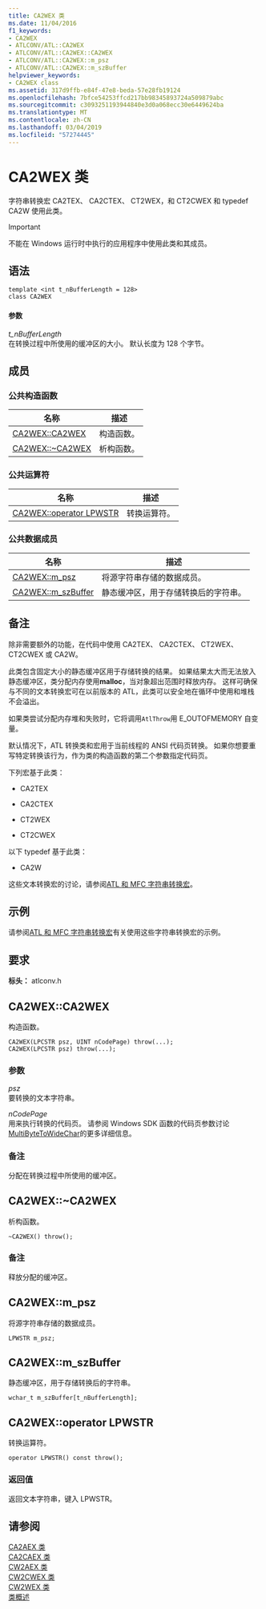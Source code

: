 ```yaml
---
title: CA2WEX 类
ms.date: 11/04/2016
f1_keywords:
- CA2WEX
- ATLCONV/ATL::CA2WEX
- ATLCONV/ATL::CA2WEX::CA2WEX
- ATLCONV/ATL::CA2WEX::m_psz
- ATLCONV/ATL::CA2WEX::m_szBuffer
helpviewer_keywords:
- CA2WEX class
ms.assetid: 317d9ffb-e84f-47e8-beda-57e28fb19124
ms.openlocfilehash: 7bfce54253ffcd217bb98345893724a509879abc
ms.sourcegitcommit: c3093251193944840e3d0a068ecc30e6449624ba
ms.translationtype: MT
ms.contentlocale: zh-CN
ms.lasthandoff: 03/04/2019
ms.locfileid: "57274445"
---
```

# <a name="ca2wex-class"></a>CA2WEX 类

字符串转换宏 CA2TEX、 CA2CTEX、 CT2WEX，和 CT2CWEX 和 typedef CA2W 使用此类。

> [!IMPORTANT]
>  不能在 Windows 运行时中执行的应用程序中使用此类和其成员。

## <a name="syntax"></a>语法

```
template <int t_nBufferLength = 128>
class CA2WEX
```

#### <a name="parameters"></a>参数

*t_nBufferLength*<br/>
在转换过程中所使用的缓冲区的大小。 默认长度为 128 个字节。

## <a name="members"></a>成员

### <a name="public-constructors"></a>公共构造函数

|名称|描述|
|----------|-----------------|
|[CA2WEX::CA2WEX](#ca2wex)|构造函数。|
|[CA2WEX::~CA2WEX](#dtor)|析构函数。|

### <a name="public-operators"></a>公共运算符

|名称|描述|
|----------|-----------------|
|[CA2WEX::operator LPWSTR](#operator_lpwstr)|转换运算符。|

### <a name="public-data-members"></a>公共数据成员

|名称|描述|
|----------|-----------------|
|[CA2WEX::m_psz](#m_psz)|将源字符串存储的数据成员。|
|[CA2WEX::m_szBuffer](#m_szbuffer)|静态缓冲区，用于存储转换后的字符串。|

## <a name="remarks"></a>备注

除非需要额外的功能，在代码中使用 CA2TEX、 CA2CTEX、 CT2WEX、 CT2CWEX 或 CA2W。

此类包含固定大小的静态缓冲区用于存储转换的结果。 如果结果太大而无法放入静态缓冲区，类分配内存使用**malloc**，当对象超出范围时释放内存。 这样可确保与不同的文本转换宏可在以前版本的 ATL，此类可以安全地在循环中使用和堆栈不会溢出。

如果类尝试分配内存堆和失败时，它将调用`AtlThrow`用 E_OUTOFMEMORY 自变量。

默认情况下，ATL 转换类和宏用于当前线程的 ANSI 代码页转换。 如果你想要重写特定转换该行为，作为类的构造函数的第二个参数指定代码页。

下列宏基于此类：

- CA2TEX

- CA2CTEX

- CT2WEX

- CT2CWEX

以下 typedef 基于此类：

- CA2W

这些文本转换宏的讨论，请参阅[ATL 和 MFC 字符串转换宏](string-conversion-macros.md)。

## <a name="example"></a>示例

请参阅[ATL 和 MFC 字符串转换宏](string-conversion-macros.md)有关使用这些字符串转换宏的示例。

## <a name="requirements"></a>要求

**标头：** atlconv.h

##  <a name="ca2wex"></a>  CA2WEX::CA2WEX

构造函数。

```
CA2WEX(LPCSTR psz, UINT nCodePage) throw(...);
CA2WEX(LPCSTR psz) throw(...);
```

### <a name="parameters"></a>参数

*psz*<br/>
要转换的文本字符串。

*nCodePage*<br/>
用来执行转换的代码页。 请参阅 Windows SDK 函数的代码页参数讨论[MultiByteToWideChar](/windows/desktop/api/stringapiset/nf-stringapiset-multibytetowidechar)的更多详细信息。

### <a name="remarks"></a>备注

分配在转换过程中所使用的缓冲区。

##  <a name="dtor"></a>  CA2WEX::~CA2WEX

析构函数。

```
~CA2WEX() throw();
```

### <a name="remarks"></a>备注

释放分配的缓冲区。

##  <a name="m_psz"></a>  CA2WEX::m_psz

将源字符串存储的数据成员。

```
LPWSTR m_psz;
```

##  <a name="m_szbuffer"></a>  CA2WEX::m_szBuffer

静态缓冲区，用于存储转换后的字符串。

```
wchar_t m_szBuffer[t_nBufferLength];
```

##  <a name="operator_lpwstr"></a>  CA2WEX::operator LPWSTR

转换运算符。

```
operator LPWSTR() const throw();
```

### <a name="return-value"></a>返回值

返回文本字符串，键入 LPWSTR。

## <a name="see-also"></a>请参阅

[CA2AEX 类](../../atl/reference/ca2aex-class.md)<br/>
[CA2CAEX 类](../../atl/reference/ca2caex-class.md)<br/>
[CW2AEX 类](../../atl/reference/cw2aex-class.md)<br/>
[CW2CWEX 类](../../atl/reference/cw2cwex-class.md)<br/>
[CW2WEX 类](../../atl/reference/cw2wex-class.md)<br/>
[类概述](../../atl/atl-class-overview.md)
